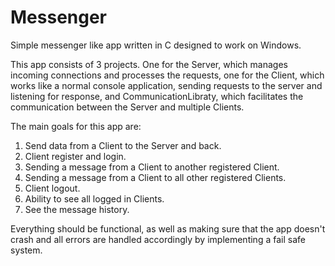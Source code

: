 # Messenger
Simple messenger like app written in C designed to work on Windows.

This app consists of 3 projects. One for the Server, which manages incoming connections and processes the requests, one for the Client, which works like a normal console application, sending requests to the server and listening for response, and CommunicationLibraty, which facilitates the communication between the Server and multiple Clients.

The main goals for this app are:

1. Send data from a Client to the Server and back.
2. Client register and login.
3. Sending a message from a Client to another registered Client.
4. Sending a message from a Client to all other registered Clients.
5. Client logout.
6. Ability to see all logged in Clients.
7. See the message history.

Everything should be functional, as well as making sure that the app doesn't crash and all errors are handled accordingly by implementing a fail safe system.